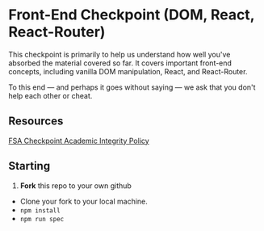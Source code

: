 # Front-End Checkpoint (DOM, React, React-Router)

This checkpoint is primarily to help us understand how well you've absorbed the material covered so far. It covers important front-end concepts, including vanilla DOM manipulation, React, and React-Router.

To this end — and perhaps it goes without saying — we ask that you don't help each other or cheat.

## Resources

[FSA Checkpoint Academic Integrity Policy](https://gist.github.com/short-matthew-f/2ef877e84d6624626ec4fcc5d899936b)

## Starting

1. **Fork** this repo to your own github
* Clone your fork to your local machine.
* `npm install`
* `npm run spec`
